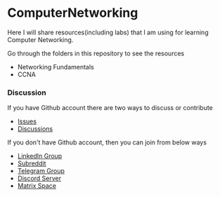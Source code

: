 # ComputerNetworking
Here I will share resources(including labs) that I am using for learning Computer Networking.

Go through the folders in this repository to see the resources

- Networking Fundamentals
- CCNA

### Discussion
If you have Github account there are two ways to discuss or contribute
- [Issues](https://github.com/HemanthJabalpuri/ComputerNetworking/issues)
- [Discussions](https://github.com/HemanthJabalpuri/ComputerNetworking/discussions)

If you don't have Github account, then you can join from below ways
- [LinkedIn Group](https://www.linkedin.com/groups/14296097)
- [Subreddit](https://reddit.com/r/ccna_discussion/?utm_medium=android_app&utm_source=share)
- [Telegram Group](https://t.me/ccna_discussion)
- [Discord Server](https://discord.gg/TZnhm7Z8)
- [Matrix Space](https://matrix.to/#/#ccna_discussion:matrix.org)
